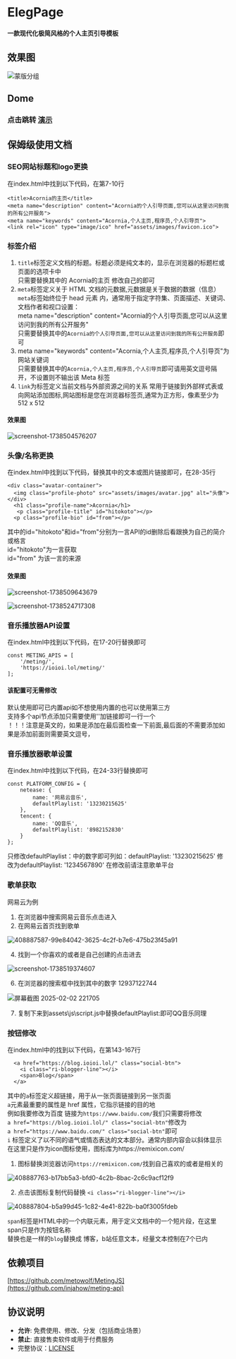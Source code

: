 # ElegPage
#### 一款现代化极简风格的个人主页引导模板

## 效果图
![蒙版分组](https://github.com/user-attachments/assets/9703a6ef-d77c-48f0-89db-a6c3dbedfcd3)

## Dome
### 点击跳转 [演示](https://ioioi.lol/)

## 保姆级使用文档
### SEO网站标题和logo更换
在index.html中找到以下代码，在第7-10行
```
<title>Acornia的主页</title>
<meta name="description" content="Acornia的个人引导页面,您可以从这里访问到我的所有公开服务">
<meta name="keywords" content="Acornia,个人主页,程序员,个人引导页">
<link rel="icon" type="image/ico" href="assets/images/favicon.ico">
```
### 标签介绍
1. `title`标签定义文档的标题。标题必须是纯文本的，显示在浏览器的标题栏或页面的选项卡中<br />
    只需要替换其中的 Acornia的主页 修改自己的即可
2. `meta`标签定义关于 HTML 文档的元数据,元数据是关于数据的数据（信息）<br />
   `meta`标签始终位于 head 元素 内，通常用于指定字符集、页面描述、关键词、文档作者和视口设置：<br />
    meta name="description" content="Acornia的个人引导页面,您可以从这里访问到我的所有公开服务" <br />
    只需要替换其中的`Acornia的个人引导页面,您可以从这里访问到我的所有公开服务`即可
3.  meta name="keywords" content="Acornia,个人主页,程序员,个人引导页"为网站关键词<br />
   只需要替换其中的`Acornia,个人主页,程序员,个人引导页`即可请用英文逗号隔开，不设置则不输出该 Meta 标签
5. `link`为标签定义当前文档与外部资源之间的关系 常用于链接到外部样式表或向网站添加图标,网站图标是您在浏览器标签页,通常为正方形，像素至少为 512 x 512<br />
#### 效果图
![screenshot-1738504576207](https://github.com/user-attachments/assets/90d70644-6800-4207-a620-dd197961d217)

### 头像/名称更换
在index.html中找到以下代码，替换其中的文本或图片链接即可，在28-35行
```
<div class="avatar-container">
  <img class="profile-photo" src="assets/images/avatar.jpg" alt="头像">
</div>
  <h1 class="profile-name">Acornia</h1>
   <p class="profile-title" id="hitokoto"></p>
  <p class="profile-bio" id="from"></p>
```
其中的id="hitokoto"和id="from"分别为一言API的id删除后看跟换为自己的简介或格言<br />
id="hitokoto"为一言获取<br />
id="from" 为该一言的来源<br />
#### 效果图
![screenshot-1738509643679](https://github.com/user-attachments/assets/3a6749eb-94d8-4385-b41a-c41e9d214b5b)

![screenshot-1738524717308](https://github.com/user-attachments/assets/67caa9ad-87e6-4cac-8f03-207b479151d7)


### 音乐播放器API设置

在index.html中找到以下代码，在17-20行替换即可
```
const METING_APIS = [
    '/meting/',
    'https://ioioi.lol/meting/'
];
```
#### 该配置可无需修改
默认使用即可已内置api如不想使用内置的也可以使用第三方<br />
支持多个api节点添加只需要使用''加链接即可一行一个<br />
！！！注意是英文的，如果是添加在最后面检查一下前面,最后面的不需要添加如果是添加前面则需要英文逗号，


### 音乐播放器歌单设置

在index.html中找到以下代码，在24-33行替换即可
```
const PLATFORM_CONFIG = {
    netease: {
        name: '网易云音乐',
        defaultPlaylist: '13230215625'
    },
    tencent: {
        name: 'QQ音乐',
        defaultPlaylist: '8982152830'
    }
};
```
只修改defaultPlaylist：中的数字即可列如：defaultPlaylist: '13230215625' 修改为defaultPlaylist: '1234567890'
在修改前请注意歌单平台

### 歌单获取 

网易云为例
1. 在浏览器中搜索网易云音乐点击进入
2. 在网易云首页找到歌单
   
![408887587-99e84042-3625-4c2f-b7e6-475b23f45a91](https://github.com/user-attachments/assets/340b1386-d983-4a0e-be6a-af37d1bb481e)

4. 找到一个你喜欢的或者是自己创建的点击进去
   
![screenshot-1738519374607](https://github.com/user-attachments/assets/7eea08a2-bc92-4c1a-9484-349d2eead8db)

6. 在浏览器的搜索框中找到其中的数字 12937122744
   
![屏幕截图 2025-02-02 221705](https://github.com/user-attachments/assets/29984116-bdaa-483a-b2fc-b90bbbdff739)

7. 复制下来到assets\js\script.js中替换defaultPlaylist:即可QQ音乐同理

### 按钮修改
在index.html中的<body>找到以下代码，在第143-167行
```
  <a href="https://blog.ioioi.lol/" class="social-btn">
    <i class="ri-blogger-line"></i>
    <span>Blog</span>
  </a>
```
其中的`a`标签定义超链接，用于从一张页面链接到另一张页面<br />
`a`元素最重要的属性是 href 属性，它指示链接的目的地<br />
例如我要修改为百度 链接为`https://www.baidu.com/`我们只需要将修改 <br />
`a href="https://blog.ioioi.lol/" class="social-btn"`修改为 <br />
`a href="https://www.baidu.com/" class="social-btn"`即可<br />
`i` 标签定义了以不同的语气或情态表达的文本部分。通常内部内容会以斜体显示<br />
在这里只是作为icon图标使用，图标库为https://remixicon.com/<br />
1. 图标替换浏览器访问`https://remixicon.com/`找到自己喜欢的或者是相关的

![408887763-b17bb5a3-bfd0-4c2b-8bac-2c6c9acf12f9](https://github.com/user-attachments/assets/a63a9ea2-205a-40e6-80f3-cce3a9b43f78)

2. 点击该图标复制代码替换 `<i class="ri-blogger-line"></i>`
   
![408887804-b5a99d45-1c82-4e41-822b-ba0f3005fdeb](https://github.com/user-attachments/assets/922d96ae-b32e-43b5-bdec-09f444d9ced6)

`span`标签是HTML中的一个内联元素，用于定义文档中的一个短片段，在这里span只是作为按钮名称<br />
替换也是一样的`blog`替换成 博客，b站任意文本，经量文本控制在7个已内

## 依赖项目
[https://github.com/metowolf/MetingJS](https://github.com/injahow/meting-api)

## 协议说明  
   -  **允许**: 免费使用、修改、分发（包括商业场景）  
   - **禁止**: 直接售卖软件或用于付费服务  
   -  完整协议：[LICENSE](LICENSE.md)
